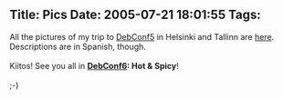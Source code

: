 Title: Pics
Date: 2005-07-21 18:01:55
Tags: 
---
All the pictures of my trip to <a href="http://www.debconf.org/debconf5" target="_blank">DebConf5</a> in Helsinki and Tallinn are <a href="http://www.damog.net/gallery/finlandia-estonia" target="_blank">here</a>. Descriptions are in Spanish, though.<br/><br/>
Kiitos! See you all in <strong><a href="http://wiki.debian.net/?DebConf6" target="_blank">DebConf6</a>: Hot &amp; Spicy</strong>!<br/><br/>
;-)<br/><br/><br/><br/>
